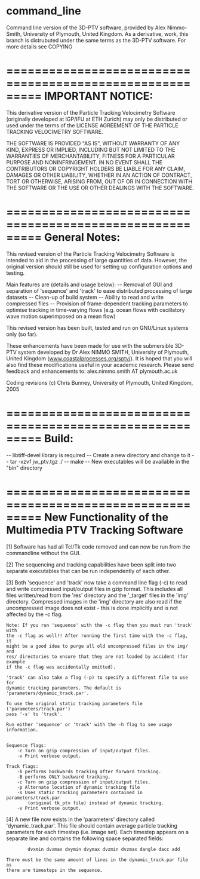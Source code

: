 command_line
============

Command line version of the 3D-PTV software, provided by Alex Nimmo-Smith, University of 
Plymouth, United Kingdom. As a derivative, work, this branch is distrubuted under the 
same terms as the 3D-PTV software. For more details see COPYING


=========================================================
IMPORTANT NOTICE:
=========================================================
This derivative version of the Particle Tracking Velocimetry
Software (originally developed at IGP/IFU at ETH Zurich) may only be distributed or used 
under the terms of the LICENSE AGREEMENT OF THE PARTICLE TRACKING
VELOCIMETRY SOFTWARE.

THE SOFTWARE IS PROVIDED "AS IS", WITHOUT WARRANTY OF ANY KIND, 
EXPRESS OR IMPLIED, INCLUDING BUT NOT LIMITED TO THE WARRANTIES 
OF MERCHANTABILITY, FITNESS FOR A PARTICULAR PURPOSE AND NONINFRINGEMENT.
IN NO EVENT SHALL THE CONTRIBUTORS OR COPYRIGHT HOLDERS BE LIABLE 
FOR ANY CLAIM, DAMAGES OR OTHER LIABILITY, WHETHER IN AN ACTION OF 
CONTRACT, TORT OR OTHERWISE, ARISING FROM, OUT OF OR IN CONNECTION 
WITH THE SOFTWARE OR THE USE OR OTHER DEALINGS WITH THE SOFTWARE.

=========================================================
General Notes:
=========================================================
This revised version of the Particle Tracking Velocimetry 
Software is intended to aid in the processing of large 
quantities of data. However, the original version should 
still be used for setting up configuration options and testing.

Main features are (details and usage below):
-- Removal of GUI and separation of 'sequence' and 'track' to
   ease distributed processing of large datasets
-- Clean-up of build system
-- Ability to read and write compressed files
-- Provision of frame-dependent tracking parameters to optimise
   tracking in time-varying flows (e.g.	ocean flows with 
   oscillatory wave motion superimposed on a mean flow)

This revised version has been built, tested and run on GNU/Linux
systems only (so far).

These enhancements have been made for use with the submersible 3D-PTV
system developed by Dr Alex NIMMO SMITH, University of Plymouth,
United Kingdom (www.coastalprocesses.org/sptv/). 
It is hoped that you will also find these modifications
useful in your academic research. Please send feedback and enhancements
to: alex.nimmo.smith AT plymouth.ac.uk

Coding revisions (c) Chris Bunney, University of Plymouth, United Kingdom, 2005

=========================================================
Build:
=========================================================
-- libtiff-devel library is required
-- Create a new directory and change to it
-- tar -xzvf jw_ptv.tgz ./
-- make
-- New executables will be available in the "bin" directory

=========================================================
New Functionality of the Multimedia PTV Tracking Software
=========================================================


[1]	Software has had all Tcl/Tk code removed and can now be run from the
	commandline without the GUI.

[2]	The sequencing and tracking capabilities have been split into two separate
	executables that can be run independently of each other.

[3]	Both 'sequence' and 'track' now take a command line flag (-c) to read and
	write compressed input/output files in gzip format. This includes all files
	written/read from the 'res' directory and the '_target' files in the 'img'
	directory. Compressed images in the 'img' directory are also read if the
	uncompressed image does not exist - this is done implicitly and is not
	affected by the -c flag.

	Note: If you run 'sequence' with the -c flag then you must run 'track' with
	the -c flag as well!! After running the first time with the -c flag, it
	might be a good idea to purge all old uncompressed files in the img/ and
	res/ directories to ensure that they are not loaded by accident (for example
	if the -c flag was accidentally omitted).

	'track' can also take a flag (-p) to specify a different file to use for
	dynamic tracking parameters. The default is 'parameters/dynamic_track.par'.

	To use the original static tracking parameters file ('parameters/track.par')
	pass '-s' to 'track'.

	Run either 'sequence' or 'track' with the -h flag to see usage information.


	Sequence flags:
		-c Turn on gzip compression of input/output files.  
		-v Print verbose output.

	Track flags:
		-b performs backwards tracking after forward tracking.
		-B performs ONLY backward tracking.
		-c Turn on gzip compression of input/output files.
		-p Alternate location of dynamic tracking file
		-s Uses static tracking parameters contained in parameters/track.par
			(original tk_ptv file) instead of dynamic tracking.
		-v Print verbose output.


[4]	A new file now exists in the 'parameters' directory called
	'dynamic_track.par'. This file should contain average particle tracking
	parameters for each timestep (i.e. image set). Each timestep appears on a
	separate line and contains the following space separated fields:

			dvxmin dvxmax dvymin dvymax dvzmin dvzmax dangle dacc add

	There must be the same amount of lines in the dynamic_track.par file as
	there are timesteps in the sequence.

